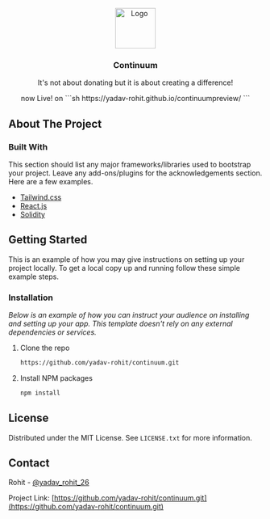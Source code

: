 <div id="top"></div>



<!-- PROJECT LOGO -->
<br />
<div align="left">
  <div align="center">
  <a href="https://github.com/othneildrew/Best-README-Template">
    <img src="https://cdn.discordapp.com/attachments/927960928023101521/947390558144434196/Group_29.png" alt="Logo" width="80" height="80">
  </a>
  </div>
  <h3 align="center">Continuum</h3>
  
  <p align="center">
    It's not about donating but it is about creating a difference!
  </p>
  
  <p align="center">
    now Live! on 
    ```sh
   https://yadav-rohit.github.io/continuumpreview/
   ```
  </p>


<!-- ABOUT THE PROJECT -->
## About The Project



### Built With

This section should list any major frameworks/libraries used to bootstrap your project. Leave any add-ons/plugins for the acknowledgements section. Here are a few examples.

* [Tailwind.css](https://tailwindcss.com/)
* [React.js](https://reactjs.org/)
* [Solidity](https://docs.soliditylang.org/en/v0.8.12/)





<!-- GETTING STARTED -->
## Getting Started

This is an example of how you may give instructions on setting up your project locally.
To get a local copy up and running follow these simple example steps.

### Installation

_Below is an example of how you can instruct your audience on installing and setting up your app. This template doesn't rely on any external dependencies or services._

1. Clone the repo
   ```sh
   https://github.com/yadav-rohit/continuum.git
   ```
2. Install NPM packages
   ```sh
   npm install
   ```





<!-- LICENSE -->
## License

Distributed under the MIT License. See `LICENSE.txt` for more information.





<!-- CONTACT -->
## Contact

Rohit - [@yadav_rohit_26](https://twitter.com/yadav_rohit_26) 
<!--   - email@example.com -->

Project Link: [https://github.com/yadav-rohit/continuum.git](https://github.com/yadav-rohit/continuum.git)




